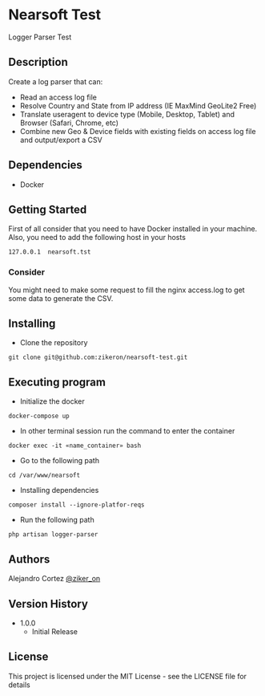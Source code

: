 # Nearsoft Test

Logger Parser Test
## Description

Create a log parser that can:  
* Read an access log file
* Resolve Country and State from IP address (IE MaxMind GeoLite2 Free)
* Translate useragent to device type (Mobile, Desktop, Tablet) and Browser
(Safari, Chrome, etc)
* Combine new Geo & Device fields with existing fields on access log file and
output/export a CSV

## Dependencies

* Docker

## Getting Started

First of all consider that you need to have Docker installed in your machine. Also, you need to add the following host in your hosts  
````
127.0.0.1  nearsoft.tst
````
### Consider
 You might need to make some request to fill the nginx access.log to get some data to generate the CSV.
 
## Installing
* Clone the repository
```
git clone git@github.com:zikeron/nearsoft-test.git
```

## Executing program

* Initialize the docker
````
docker-compose up
````

* In other terminal session run the command to enter the container 
````
docker exec -it «name_container» bash
````

* Go to the following path
````
cd /var/www/nearsoft
````

* Installing dependencies
````
composer install --ignore-platfor-reqs
````

* Run the following path
```
php artisan logger-parser
```

## Authors

Alejandro Cortez  [@ziker_on](https://twitter.com/ziker_on)

## Version History

* 1.0.0
    * Initial Release

## License

This project is licensed under the MIT License - see the LICENSE file for details
